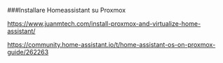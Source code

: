 ###Installare Homeassistant su Proxmox

https://www.juanmtech.com/install-proxmox-and-virtualize-home-assistant/

https://community.home-assistant.io/t/home-assistant-os-on-proxmox-guide/262263
